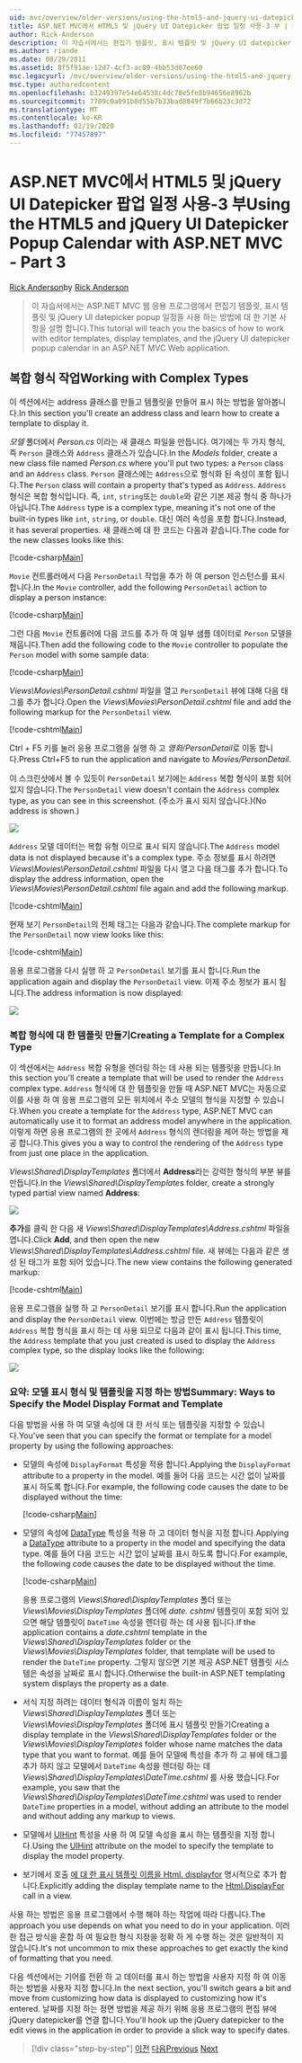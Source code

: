 ```yaml
---
uid: mvc/overview/older-versions/using-the-html5-and-jquery-ui-datepicker-popup-calendar-with-aspnet-mvc/using-the-html5-and-jquery-ui-datepicker-popup-calendar-with-aspnet-mvc-part-3
title: ASP.NET MVC에서 HTML5 및 jQuery UI Datepicker 팝업 일정 사용-3 부 | Microsoft Docs
author: Rick-Anderson
description: 이 자습서에서는 편집기 템플릿, 표시 템플릿 및 jQuery UI datepicker popup을 사용 하 여 작업 하는 방법에 대 한 기본 사항을 학습 합니다. ASP.NET m ...
ms.author: riande
ms.date: 08/29/2011
ms.assetid: 8f5f91ae-12d7-4cf3-ac09-4bb53d07ee60
msc.legacyurl: /mvc/overview/older-versions/using-the-html5-and-jquery-ui-datepicker-popup-calendar-with-aspnet-mvc/using-the-html5-and-jquery-ui-datepicker-popup-calendar-with-aspnet-mvc-part-3
msc.type: authoredcontent
ms.openlocfilehash: b3249397e54e64538c4dc78e5fe8b94656e8962b
ms.sourcegitcommit: 7709c0a091b8d55b7b33bad8849f7b66b23c3d72
ms.translationtype: MT
ms.contentlocale: ko-KR
ms.lasthandoff: 02/19/2020
ms.locfileid: "77457897"
---
```

# <a name="using-the-html5-and-jquery-ui-datepicker-popup-calendar-with-aspnet-mvc---part-3"></a><span data-ttu-id="36543-103">ASP.NET MVC에서 HTML5 및 jQuery UI Datepicker 팝업 일정 사용-3 부</span><span class="sxs-lookup"><span data-stu-id="36543-103">Using the HTML5 and jQuery UI Datepicker Popup Calendar with ASP.NET MVC - Part 3</span></span>

<span data-ttu-id="36543-104">[Rick Anderson](https://twitter.com/RickAndMSFT)</span><span class="sxs-lookup"><span data-stu-id="36543-104">by [Rick Anderson](https://twitter.com/RickAndMSFT)</span></span>

> <span data-ttu-id="36543-105">이 자습서에서는 ASP.NET MVC 웹 응용 프로그램에서 편집기 템플릿, 표시 템플릿 및 jQuery UI datepicker popup 일정을 사용 하는 방법에 대 한 기본 사항을 설명 합니다.</span><span class="sxs-lookup"><span data-stu-id="36543-105">This tutorial will teach you the basics of how to work with editor templates, display templates, and the jQuery UI datepicker popup calendar in an ASP.NET MVC Web application.</span></span>

## <a name="working-with-complex-types"></a><span data-ttu-id="36543-106">복합 형식 작업</span><span class="sxs-lookup"><span data-stu-id="36543-106">Working with Complex Types</span></span>

<span data-ttu-id="36543-107">이 섹션에서는 address 클래스를 만들고 템플릿을 만들어 표시 하는 방법을 알아봅니다.</span><span class="sxs-lookup"><span data-stu-id="36543-107">In this section you'll create an address class and learn how to create a template to display it.</span></span>

<span data-ttu-id="36543-108">*모델* 폴더에서 *Person.cs* 이라는 새 클래스 파일을 만듭니다. 여기에는 두 가지 형식, 즉 `Person` 클래스와 `Address` 클래스가 있습니다.</span><span class="sxs-lookup"><span data-stu-id="36543-108">In the *Models* folder, create a new class file named *Person.cs* where you'll put two types: a `Person` class and an `Address` class.</span></span> <span data-ttu-id="36543-109">`Person` 클래스에는 `Address`으로 형식화 된 속성이 포함 됩니다.</span><span class="sxs-lookup"><span data-stu-id="36543-109">The `Person` class will contain a property that's typed as `Address`.</span></span> <span data-ttu-id="36543-110">`Address` 형식은 복합 형식입니다. 즉, `int`, `string`또는 `double`와 같은 기본 제공 형식 중 하나가 아닙니다.</span><span class="sxs-lookup"><span data-stu-id="36543-110">The `Address` type is a complex type, meaning it's not one of the built-in types like `int`, `string`, or `double`.</span></span> <span data-ttu-id="36543-111">대신 여러 속성을 포함 합니다.</span><span class="sxs-lookup"><span data-stu-id="36543-111">Instead, it has several properties.</span></span> <span data-ttu-id="36543-112">새 클래스에 대 한 코드는 다음과 같습니다.</span><span class="sxs-lookup"><span data-stu-id="36543-112">The code for the new classes looks like this:</span></span>

[!code-csharp[Main](using-the-html5-and-jquery-ui-datepicker-popup-calendar-with-aspnet-mvc-part-3/samples/sample1.cs)]

<span data-ttu-id="36543-113">`Movie` 컨트롤러에서 다음 `PersonDetail` 작업을 추가 하 여 person 인스턴스를 표시 합니다.</span><span class="sxs-lookup"><span data-stu-id="36543-113">In the `Movie` controller, add the following `PersonDetail` action to display a person instance:</span></span>

[!code-csharp[Main](using-the-html5-and-jquery-ui-datepicker-popup-calendar-with-aspnet-mvc-part-3/samples/sample2.cs)]

<span data-ttu-id="36543-114">그런 다음 `Movie` 컨트롤러에 다음 코드를 추가 하 여 일부 샘플 데이터로 `Person` 모델을 채웁니다.</span><span class="sxs-lookup"><span data-stu-id="36543-114">Then add the following code to the `Movie` controller to populate the `Person` model with some sample data:</span></span>

[!code-csharp[Main](using-the-html5-and-jquery-ui-datepicker-popup-calendar-with-aspnet-mvc-part-3/samples/sample3.cs)]

<span data-ttu-id="36543-115">*Views\Movies\PersonDetail.cshtml* 파일을 열고 `PersonDetail` 뷰에 대해 다음 태그를 추가 합니다.</span><span class="sxs-lookup"><span data-stu-id="36543-115">Open the *Views\Movies\PersonDetail.cshtml* file and add the following markup for the `PersonDetail` view.</span></span>

[!code-cshtml[Main](using-the-html5-and-jquery-ui-datepicker-popup-calendar-with-aspnet-mvc-part-3/samples/sample4.cshtml)]

<span data-ttu-id="36543-116">Ctrl + F5 키를 눌러 응용 프로그램을 실행 하 고 *영화/PersonDetail*로 이동 합니다.</span><span class="sxs-lookup"><span data-stu-id="36543-116">Press Ctrl+F5 to run the application and navigate to *Movies/PersonDetail*.</span></span>

<span data-ttu-id="36543-117">이 스크린샷에서 볼 수 있듯이 `PersonDetail` 보기에는 `Address` 복합 형식이 포함 되어 있지 않습니다.</span><span class="sxs-lookup"><span data-stu-id="36543-117">The `PersonDetail` view doesn't contain the `Address` complex type, as you can see in this screenshot.</span></span> <span data-ttu-id="36543-118">(주소가 표시 되지 않습니다.)</span><span class="sxs-lookup"><span data-stu-id="36543-118">(No address is shown.)</span></span>

![](using-the-html5-and-jquery-ui-datepicker-popup-calendar-with-aspnet-mvc-part-3/_static/image1.png)

<span data-ttu-id="36543-119">`Address` 모델 데이터는 복합 유형 이므로 표시 되지 않습니다.</span><span class="sxs-lookup"><span data-stu-id="36543-119">The `Address` model data is not displayed because it's a complex type.</span></span> <span data-ttu-id="36543-120">주소 정보를 표시 하려면 *Views\Movies\PersonDetail.cshtml* 파일을 다시 열고 다음 태그를 추가 합니다.</span><span class="sxs-lookup"><span data-stu-id="36543-120">To display the address information, open the *Views\Movies\PersonDetail.cshtml* file again and add the following markup.</span></span>

[!code-cshtml[Main](using-the-html5-and-jquery-ui-datepicker-popup-calendar-with-aspnet-mvc-part-3/samples/sample5.cshtml)]

<span data-ttu-id="36543-121">현재 보기 `PersonDetail`의 전체 태그는 다음과 같습니다.</span><span class="sxs-lookup"><span data-stu-id="36543-121">The complete markup for the `PersonDetail` now view looks like this:</span></span>

[!code-cshtml[Main](using-the-html5-and-jquery-ui-datepicker-popup-calendar-with-aspnet-mvc-part-3/samples/sample6.cshtml)]

<span data-ttu-id="36543-122">응용 프로그램을 다시 실행 하 고 `PersonDetail` 보기를 표시 합니다.</span><span class="sxs-lookup"><span data-stu-id="36543-122">Run the application again and display the `PersonDetail` view.</span></span> <span data-ttu-id="36543-123">이제 주소 정보가 표시 됩니다.</span><span class="sxs-lookup"><span data-stu-id="36543-123">The address information is now displayed:</span></span>

![](using-the-html5-and-jquery-ui-datepicker-popup-calendar-with-aspnet-mvc-part-3/_static/image2.png)

### <a name="creating-a-template-for-a-complex-type"></a><span data-ttu-id="36543-124">복합 형식에 대 한 템플릿 만들기</span><span class="sxs-lookup"><span data-stu-id="36543-124">Creating a Template for a Complex Type</span></span>

<span data-ttu-id="36543-125">이 섹션에서는 `Address` 복합 유형을 렌더링 하는 데 사용 되는 템플릿을 만듭니다.</span><span class="sxs-lookup"><span data-stu-id="36543-125">In this section you'll create a template that will be used to render the `Address` complex type.</span></span> <span data-ttu-id="36543-126">`Address` 형식에 대 한 템플릿을 만들 때 ASP.NET MVC는 자동으로이를 사용 하 여 응용 프로그램의 모든 위치에서 주소 모델의 형식을 지정할 수 있습니다.</span><span class="sxs-lookup"><span data-stu-id="36543-126">When you create a template for the `Address` type, ASP.NET MVC can automatically use it to format an address model anywhere in the application.</span></span> <span data-ttu-id="36543-127">이렇게 하면 응용 프로그램의 한 곳에서 `Address` 형식의 렌더링을 제어 하는 방법을 제공 합니다.</span><span class="sxs-lookup"><span data-stu-id="36543-127">This gives you a way to control the rendering of the `Address` type from just one place in the application.</span></span>

<span data-ttu-id="36543-128">*Views\Shared\DisplayTemplates* 폴더에서 **Address**라는 강력한 형식의 부분 뷰를 만듭니다.</span><span class="sxs-lookup"><span data-stu-id="36543-128">In the *Views\Shared\DisplayTemplates* folder, create a strongly typed partial view named **Address**:</span></span>

![](using-the-html5-and-jquery-ui-datepicker-popup-calendar-with-aspnet-mvc-part-3/_static/image3.png)

<span data-ttu-id="36543-129">**추가**를 클릭 한 다음 새 *Views\Shared\DisplayTemplates\Address.cshtml* 파일을 엽니다.</span><span class="sxs-lookup"><span data-stu-id="36543-129">Click **Add**, and then open the new *Views\Shared\DisplayTemplates\Address.cshtml* file.</span></span> <span data-ttu-id="36543-130">새 뷰에는 다음과 같은 생성 된 태그가 포함 되어 있습니다.</span><span class="sxs-lookup"><span data-stu-id="36543-130">The new view contains the following generated markup:</span></span>

[!code-cshtml[Main](using-the-html5-and-jquery-ui-datepicker-popup-calendar-with-aspnet-mvc-part-3/samples/sample7.cshtml)]

<span data-ttu-id="36543-131">응용 프로그램을 실행 하 고 `PersonDetail` 보기를 표시 합니다.</span><span class="sxs-lookup"><span data-stu-id="36543-131">Run the application and display the `PersonDetail` view.</span></span> <span data-ttu-id="36543-132">이번에는 방금 만든 `Address` 템플릿이 `Address` 복합 형식을 표시 하는 데 사용 되므로 다음과 같이 표시 됩니다.</span><span class="sxs-lookup"><span data-stu-id="36543-132">This time, the `Address` template that you just created is used to display the `Address` complex type, so the display looks like the following:</span></span>

![](using-the-html5-and-jquery-ui-datepicker-popup-calendar-with-aspnet-mvc-part-3/_static/image4.png)

### <a name="summary-ways-to-specify-the-model-display-format-and-template"></a><span data-ttu-id="36543-133">요약: 모델 표시 형식 및 템플릿을 지정 하는 방법</span><span class="sxs-lookup"><span data-stu-id="36543-133">Summary: Ways to Specify the Model Display Format and Template</span></span>

<span data-ttu-id="36543-134">다음 방법을 사용 하 여 모델 속성에 대 한 서식 또는 템플릿을 지정할 수 있습니다.</span><span class="sxs-lookup"><span data-stu-id="36543-134">You've seen that you can specify the format or template for a model property by using the following approaches:</span></span>

- <span data-ttu-id="36543-135">모델의 속성에 `DisplayFormat` 특성을 적용 합니다.</span><span class="sxs-lookup"><span data-stu-id="36543-135">Applying the `DisplayFormat` attribute to a property in the model.</span></span> <span data-ttu-id="36543-136">예를 들어 다음 코드는 시간 없이 날짜를 표시 하도록 합니다.</span><span class="sxs-lookup"><span data-stu-id="36543-136">For example, the following code causes the date to be displayed without the time:</span></span>

    [!code-csharp[Main](using-the-html5-and-jquery-ui-datepicker-popup-calendar-with-aspnet-mvc-part-3/samples/sample8.cs)]
- <span data-ttu-id="36543-137">모델의 속성에 [DataType](https://msdn.microsoft.com/library/system.componentmodel.dataannotations.datatype.aspx) 특성을 적용 하 고 데이터 형식을 지정 합니다.</span><span class="sxs-lookup"><span data-stu-id="36543-137">Applying a [DataType](https://msdn.microsoft.com/library/system.componentmodel.dataannotations.datatype.aspx) attribute to a property in the model and specifying the data type.</span></span> <span data-ttu-id="36543-138">예를 들어 다음 코드는 시간 없이 날짜를 표시 하도록 합니다.</span><span class="sxs-lookup"><span data-stu-id="36543-138">For example, the following code causes the date to be displayed without the time.</span></span>

    [!code-csharp[Main](using-the-html5-and-jquery-ui-datepicker-popup-calendar-with-aspnet-mvc-part-3/samples/sample9.cs)]

    <span data-ttu-id="36543-139">응용 프로그램의 *Views\Shared\DisplayTemplates* 폴더 또는 *Views\Movies\DisplayTemplates* 폴더에 *date. cshtml* 템플릿이 포함 되어 있으면 해당 템플릿이 `DateTime` 속성을 렌더링 하는 데 사용 됩니다.</span><span class="sxs-lookup"><span data-stu-id="36543-139">If the application contains a *date.cshtml* template in the *Views\Shared\DisplayTemplates* folder or the *Views\Movies\DisplayTemplates* folder, that template will be used to render the `DateTime` property.</span></span> <span data-ttu-id="36543-140">그렇지 않으면 기본 제공 ASP.NET 템플릿 시스템은 속성을 날짜로 표시 합니다.</span><span class="sxs-lookup"><span data-stu-id="36543-140">Otherwise the built-in ASP.NET templating system displays the property as a date.</span></span>
- <span data-ttu-id="36543-141">서식 지정 하려는 데이터 형식과 이름이 일치 하는 *Views\Shared\DisplayTemplates* 폴더 또는 *Views\Movies\DisplayTemplates* 폴더에 표시 템플릿 만들기</span><span class="sxs-lookup"><span data-stu-id="36543-141">Creating a display template in the *Views\Shared\DisplayTemplates* folder or the *Views\Movies\DisplayTemplates* folder whose name matches the data type that you want to format.</span></span> <span data-ttu-id="36543-142">예를 들어 모델에 특성을 추가 하 고 뷰에 태그를 추가 하지 않고 모델에서 `DateTime` 속성을 렌더링 하는 데 *Views\Shared\DisplayTemplates\DateTime.cshtml* 를 사용 했습니다.</span><span class="sxs-lookup"><span data-stu-id="36543-142">For example, you saw that the *Views\Shared\DisplayTemplates\DateTime.cshtml* was used to render `DateTime` properties in a model, without adding an attribute to the model and without adding any markup to views.</span></span>
- <span data-ttu-id="36543-143">모델에서 [UIHint](https://msdn.microsoft.com/library/system.componentmodel.dataannotations.uihintattribute.uihint.aspx) 특성을 사용 하 여 모델 속성을 표시 하는 템플릿을 지정 합니다.</span><span class="sxs-lookup"><span data-stu-id="36543-143">Using the [UIHint](https://msdn.microsoft.com/library/system.componentmodel.dataannotations.uihintattribute.uihint.aspx) attribute on the model to specify the template to display the model property.</span></span>
- <span data-ttu-id="36543-144">보기에서 호출 [에 대 한 표시 템플릿 이름을 Html. displayfor](https://msdn.microsoft.com/library/ee407420.aspx) 명시적으로 추가 합니다.</span><span class="sxs-lookup"><span data-stu-id="36543-144">Explicitly adding the display template name to the [Html.DisplayFor](https://msdn.microsoft.com/library/ee407420.aspx) call in a view.</span></span>

<span data-ttu-id="36543-145">사용 하는 방법은 응용 프로그램에서 수행 해야 하는 작업에 따라 다릅니다.</span><span class="sxs-lookup"><span data-stu-id="36543-145">The approach you use depends on what you need to do in your application.</span></span> <span data-ttu-id="36543-146">이러한 접근 방식을 혼합 하 여 필요한 형식 지정을 정확 하 게 수행 하는 것은 일반적이 지 않습니다.</span><span class="sxs-lookup"><span data-stu-id="36543-146">It's not uncommon to mix these approaches to get exactly the kind of formatting that you need.</span></span>

<span data-ttu-id="36543-147">다음 섹션에서는 기어를 전환 하 고 데이터를 표시 하는 방법을 사용자 지정 하 여 이동 하는 방법을 사용자 지정 합니다.</span><span class="sxs-lookup"><span data-stu-id="36543-147">In the next section, you'll switch gears a bit and move from customizing how data is displayed to customizing how it's entered.</span></span> <span data-ttu-id="36543-148">날짜를 지정 하는 정면 방법을 제공 하기 위해 응용 프로그램의 편집 뷰에 jQuery datepicker를 연결 합니다.</span><span class="sxs-lookup"><span data-stu-id="36543-148">You'll hook up the jQuery datepicker to the edit views in the application in order to provide a slick way to specify dates.</span></span>

> [!div class="step-by-step"]
> <span data-ttu-id="36543-149">[이전](using-the-html5-and-jquery-ui-datepicker-popup-calendar-with-aspnet-mvc-part-2.md)
> [다음](using-the-html5-and-jquery-ui-datepicker-popup-calendar-with-aspnet-mvc-part-4.md)</span><span class="sxs-lookup"><span data-stu-id="36543-149">[Previous](using-the-html5-and-jquery-ui-datepicker-popup-calendar-with-aspnet-mvc-part-2.md)
[Next](using-the-html5-and-jquery-ui-datepicker-popup-calendar-with-aspnet-mvc-part-4.md)</span></span>
